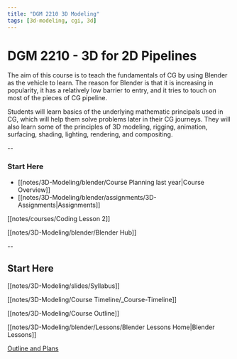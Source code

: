 ```yaml
---
title: "DGM 2210 3D Modeling"
tags: [3d-modeling, cgi, 3d]
---
```


# DGM 2210 - 3D for 2D Pipelines

The aim of this course is to teach the fundamentals of CG by using Blender as the vehicle to learn. The reason for Blender is that it is increasing in popularity, it has a relatively low barrier to entry, and it tries to touch on most of the pieces of CG pipeline.

Students will learn basics of the underlying mathematic principals used in CG, which will help them solve problems later in their CG journeys. They will also learn some of the principles of 3D modeling, rigging, animation, surfacing, shading, lighting, rendering, and compositing.

--
### Start Here
- [[notes/3D-Modeling/blender/Course Planning last year|Course Overview]]
- [[notes/3D-Modeling/blender/assignments/3D-Assignments|Assignments]]

[[notes/courses/Coding Lesson 2]]


[[notes/3D-Modeling/blender/Blender Hub]]

--

## Start Here
[[notes/3D-Modeling/slides/Syllabus]]


[[notes/3D-Modeling/Course Timeline/_Course-Timeline]]


[[notes/3D-Modeling/Course Outline]]


[[notes/3D-Modeling/blender/Lessons/Blender Lessons Home|Blender Lessons]]

[Outline and Plans](blendercourse/coursevault/_index.md)

